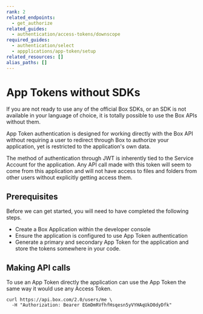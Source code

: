 ```yaml
---
rank: 2
related_endpoints:
  - get_authorize
related_guides:
  - authentication/access-tokens/downscope
required_guides:
  - authentication/select
  - appplications/app-token/setup
related_resources: []
alias_paths: []
---
```


# App Tokens without SDKs

If you are not ready to use any of the official Box SDKs, or an SDK is not
available in your language of choice, it is totally possible to use the Box APIs
without them.

App Token authentication is designed for working directly with the
Box API without requiring a user to redirect through Box to authorize your
application, yet is restricted to the application's own data.

<Message notice>
  The method of authentication through JWT is inherently tied to the Service
  Account for the application. Any API call made with this token will seem to
  come from this application and will not have access to files and folders from
  other users without explicitly getting access them.
</Message>

## Prerequisites

Before we can get started, you will need to have completed the following steps.

- Create a Box Application within the developer console
- Ensure the application is configured to use App Token authentication
- Generate a primary and secondary App Token for the application and store the
  tokens somewhere in your code.

## Making API calls

To use an App Token directly the application can use the App Token the same way
it would use any Access Token.

```curl
curl https://api.box.com/2.0/users/me \
  -H "Authorization: Bearer EGmDmRVfhfHsqesn5yVYHAqUkD0dyDfk"
```
